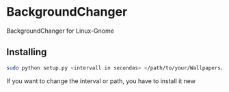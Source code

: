 # BackgroundChanger
BackgroundChanger for Linux-Gnome

## Installing
```bash
sudo python setup.py <intervall in secondas> </path/to/your/Wallpapers/>
```
If you want to change the interval or path, you have to install it new
